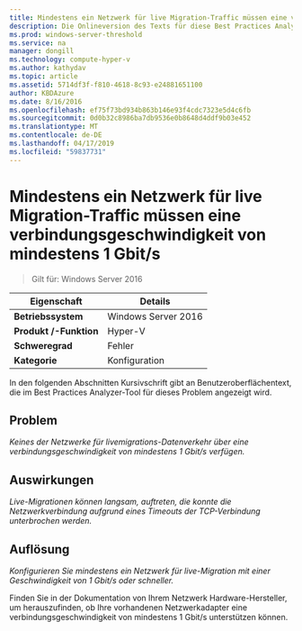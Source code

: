 ```yaml
---
title: Mindestens ein Netzwerk für live Migration-Traffic müssen eine verbindungsgeschwindigkeit von mindestens 1 Gbit/s
description: Die Onlineversion des Texts für diese Best Practices Analyzer-Regel.
ms.prod: windows-server-threshold
ms.service: na
manager: dongill
ms.technology: compute-hyper-v
ms.author: kathydav
ms.topic: article
ms.assetid: 5714df3f-f810-4618-8c93-e24881651100
author: KBDAzure
ms.date: 8/16/2016
ms.openlocfilehash: ef75f73bd934b863b146e93f4cdc7323e5d4c6fb
ms.sourcegitcommit: 0d0b32c8986ba7db9536e0b8648d4ddf9b03e452
ms.translationtype: MT
ms.contentlocale: de-DE
ms.lasthandoff: 04/17/2019
ms.locfileid: "59837731"
---
```

# <a name="at-least-one-network-for-live-migration-traffic-should-have-a-link-speed-of-at-least-1-gbps"></a>Mindestens ein Netzwerk für live Migration-Traffic müssen eine verbindungsgeschwindigkeit von mindestens 1 Gbit/s

>Gilt für: Windows Server 2016


  
|Eigenschaft|Details|  
|-|-|  
|**Betriebssystem**|Windows Server 2016|  
|**Produkt /-Funktion**|Hyper-V|  
|**Schweregrad**|Fehler|  
|**Kategorie**|Konfiguration|  
  
In den folgenden Abschnitten Kursivschrift gibt an Benutzeroberflächentext, die im Best Practices Analyzer-Tool für dieses Problem angezeigt wird.  
  
## <a name="issue"></a>Problem  
*Keines der Netzwerke für livemigrations-Datenverkehr über eine verbindungsgeschwindigkeit von mindestens 1 Gbit/s verfügen.*  
  
## <a name="impact"></a>Auswirkungen  
*Live-Migrationen können langsam, auftreten, die konnte die Netzwerkverbindung aufgrund eines Timeouts der TCP-Verbindung unterbrochen werden.*  
  
## <a name="resolution"></a>Auflösung  
*Konfigurieren Sie mindestens ein Netzwerk für live-Migration mit einer Geschwindigkeit von 1 Gbit/s oder schneller.*  
  
Finden Sie in der Dokumentation von Ihrem Netzwerk Hardware-Hersteller, um herauszufinden, ob Ihre vorhandenen Netzwerkadapter eine verbindungsgeschwindigkeit von mindestens 1 Gbit/s unterstützen können.  
  


